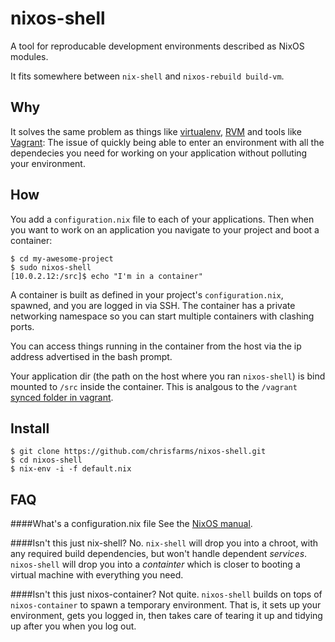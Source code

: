 nixos-shell
===========

A tool for reproducable development environments
described as NixOS modules.

It fits somewhere between `nix-shell` and `nixos-rebuild build-vm`.

Why
---

It solves the same problem as things like [virtualenv](http://virtualenv.readthedocs.org/en/latest/virtualenv.html), 
[RVM](http://rvm.io/) and tools like [Vagrant](https://www.vagrantup.com/): The issue of quickly
being able to enter an environment with all the
dependecies you need for working on your application without
polluting your environment.

How
---

You add a `configuration.nix` file to each of your 
applications. Then when you want to work on an 
application you navigate to your project and boot a container:

```
$ cd my-awesome-project
$ sudo nixos-shell
[10.0.2.12:/src]$ echo "I'm in a container"
```

A container is built as defined in your project's `configuration.nix`,
spawned, and you are logged in via SSH. The container has a
private networking namespace so you can start multiple containers
with clashing ports.

You can access things running in the container from the host via
the ip address advertised in the bash prompt.

Your application dir (the path on the host where you ran `nixos-shell`) 
is bind mounted to `/src` inside the container. This is analgous to
the `/vagrant` [synced folder in vagrant](https://docs.vagrantup.com/v2/synced-folders/index.html).


Install
-------

```
$ git clone https://github.com/chrisfarms/nixos-shell.git
$ cd nixos-shell
$ nix-env -i -f default.nix
```

FAQ
---

####What's a configuration.nix file
See the [NixOS manual](http://nixos.org/nixos/manual/#ch-configuration).

####Isn't this just nix-shell?
No. `nix-shell` will drop you into a chroot, with any required build
dependencies, but won't handle dependent *services*. `nixos-shell` will 
drop you into a *containter* which is closer to booting a virtual machine
with everything you need.

####Isn't this just nixos-container?
Not quite. `nixos-shell` builds on tops of `nixos-container` to spawn 
a temporary environment. That is, it sets up your environment, gets you 
logged in, then takes care of tearing it up and tidying up after you when 
you log out.



